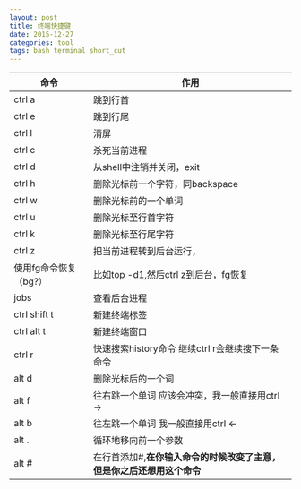 ```yaml
---
layout: post
title: 终端快捷键
date: 2015-12-27
categories: tool
tags: bash terminal short_cut
---
```


|命令　|作用|
|-|-|
|ctrl a	|跳到行首|
|ctrl e|跳到行尾
|ctrl l	|清屏
|ctrl c	|杀死当前进程
|ctrl d	|从shell中注销并关闭，exit
|ctrl h	|删除光标前一个字符，同backspace
|ctrl w	|删除光标前的一个单词
|ctrl u	|删除光标至行首字符
|ctrl k	|删除光标至行尾字符
|ctrl z	|把当前进程转到后台运行，
|使用fg命令恢复（bg?）|比如top -d1,然后ctrl z到后台，fg恢复
|jobs|查看后台进程|
|ctrl shift t	|新建终端标签
|ctrl alt t	|新建终端窗口
|ctrl r	|快速搜索history命令 继续ctrl r会继续搜下一条命令
|alt d	|删除光标后的一个词
|alt f	|往右跳一个单词 应该会冲突，我一般直接用ctrl ->
|alt b	|往左跳一个单词 我一般直接用ctrl <-
|alt .|循环地移向前一个参数|
|alt #|在行首添加#,**在你输入命令的时候改变了主意，但是你之后还想用这个命令**|
